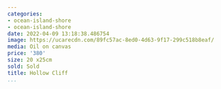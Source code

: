 ```yaml
---
categories:
- ocean-island-shore
- ocean-island-shore
date: 2022-04-09 13:18:38.486754
image: https://ucarecdn.com/89fc57ac-8ed0-4d63-9f17-299c518b8eaf/
media: Oil on canvas
price: '380'
size: 20 x25cm
sold: Sold
title: Hollow Cliff
...
```

